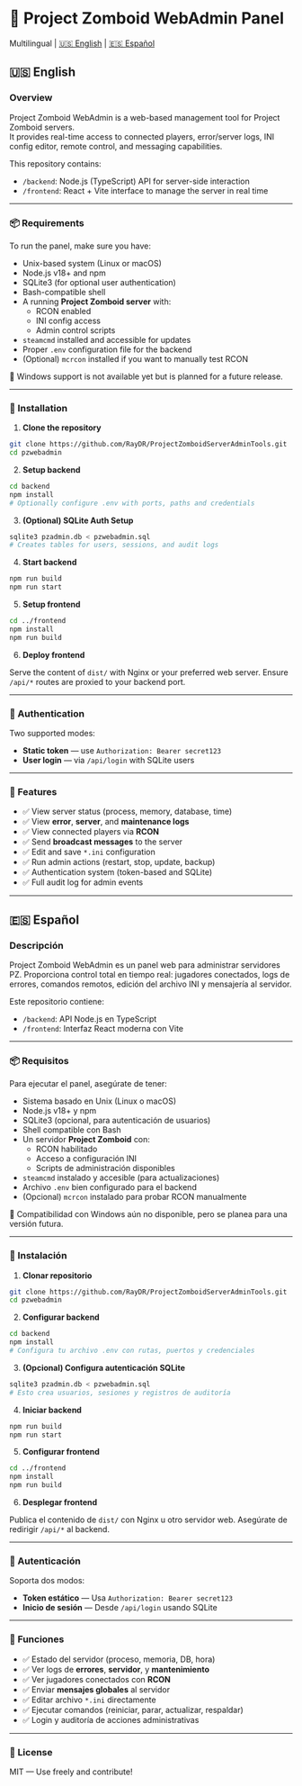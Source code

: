 # 🧠 Project Zomboid WebAdmin Panel

Multilingual | [🇺🇸 English](#-english) | [🇪🇸 Español](#-español)

## 🇺🇸 English

### Overview

Project Zomboid WebAdmin is a web-based management tool for Project Zomboid servers.  
It provides real-time access to connected players, error/server logs, INI config editor, remote control, and messaging capabilities.

This repository contains:

- `/backend`: Node.js (TypeScript) API for server-side interaction
- `/frontend`: React + Vite interface to manage the server in real time

---

### 📦 Requirements

To run the panel, make sure you have:

- Unix-based system (Linux or macOS)
- Node.js v18+ and npm
- SQLite3 (for optional user authentication)
- Bash-compatible shell
- A running **Project Zomboid server** with:
  - RCON enabled
  - INI config access
  - Admin control scripts
- `steamcmd` installed and accessible for updates
- Proper `.env` configuration file for the backend
- (Optional) `mcrcon` installed if you want to manually test RCON

📌 Windows support is not available yet but is planned for a future release.

---

### 🚀 Installation

1. **Clone the repository**

```bash
git clone https://github.com/RayDR/ProjectZomboidServerAdminTools.git
cd pzwebadmin
````

2. **Setup backend**

```bash
cd backend
npm install
# Optionally configure .env with ports, paths and credentials
```

3. **(Optional) SQLite Auth Setup**

```bash
sqlite3 pzadmin.db < pzwebadmin.sql
# Creates tables for users, sessions, and audit logs
```

4. **Start backend**

```bash
npm run build
npm run start
```

5. **Setup frontend**

```bash
cd ../frontend
npm install
npm run build
```

6. **Deploy frontend**

Serve the content of `dist/` with Nginx or your preferred web server.
Ensure `/api/*` routes are proxied to your backend port.

---

### 🔐 Authentication

Two supported modes:

* **Static token** — use `Authorization: Bearer secret123`
* **User login** — via `/api/login` with SQLite users

---

### 🧪 Features

- ✅ View server status (process, memory, database, time)
- ✅ View **error**, **server**, and **maintenance logs**
- ✅ View connected players via **RCON**
- ✅ Send **broadcast messages** to the server
- ✅ Edit and save `*.ini` configuration
- ✅ Run admin actions (restart, stop, update, backup)
- ✅ Authentication system (token-based and SQLite)
- ✅ Full audit log for admin events

---

## 🇪🇸 Español

### Descripción

Project Zomboid WebAdmin es un panel web para administrar servidores PZ.
Proporciona control total en tiempo real: jugadores conectados, logs de errores, comandos remotos, edición del archivo INI y mensajería al servidor.

Este repositorio contiene:

* `/backend`: API Node.js en TypeScript
* `/frontend`: Interfaz React moderna con Vite

---

### 📦 Requisitos

Para ejecutar el panel, asegúrate de tener:

- Sistema basado en Unix (Linux o macOS)
- Node.js v18+ y npm
- SQLite3 (opcional, para autenticación de usuarios)
- Shell compatible con Bash
- Un servidor **Project Zomboid** con:
  - RCON habilitado
  - Acceso a configuración INI
  - Scripts de administración disponibles
- `steamcmd` instalado y accesible (para actualizaciones)
- Archivo `.env` bien configurado para el backend
- (Opcional) `mcrcon` instalado para probar RCON manualmente

📌 Compatibilidad con Windows aún no disponible, pero se planea para una versión futura.

---

### 🚀 Instalación

1. **Clonar repositorio**

```bash
git clone https://github.com/RayDR/ProjectZomboidServerAdminTools.git
cd pzwebadmin
```

2. **Configurar backend**

```bash
cd backend
npm install
# Configura tu archivo .env con rutas, puertos y credenciales
```

3. **(Opcional) Configura autenticación SQLite**

```bash
sqlite3 pzadmin.db < pzwebadmin.sql
# Esto crea usuarios, sesiones y registros de auditoría
```

4. **Iniciar backend**

```bash
npm run build
npm run start
```

5. **Configurar frontend**

```bash
cd ../frontend
npm install
npm run build
```

6. **Desplegar frontend**

Publica el contenido de `dist/` con Nginx u otro servidor web.
Asegúrate de redirigir `/api/*` al backend.

---

### 🔐 Autenticación

Soporta dos modos:

* **Token estático** — Usa `Authorization: Bearer secret123`
* **Inicio de sesión** — Desde `/api/login` usando SQLite

---

### 🧪 Funciones

- ✅ Estado del servidor (proceso, memoria, DB, hora)
- ✅ Ver logs de **errores**, **servidor**, y **mantenimiento**
- ✅ Ver jugadores conectados con **RCON**
- ✅ Enviar **mensajes globales** al servidor
- ✅ Editar archivo `*.ini` directamente
- ✅ Ejecutar comandos (reiniciar, parar, actualizar, respaldar)
- ✅ Login y auditoría de acciones administrativas

---

### 📄 License

MIT — Use freely and contribute!
